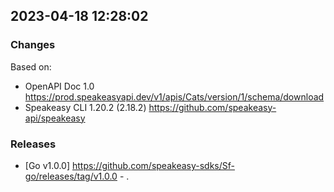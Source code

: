 

## 2023-04-18 12:28:02
### Changes
Based on:
- OpenAPI Doc 1.0 https://prod.speakeasyapi.dev/v1/apis/Cats/version/1/schema/download
- Speakeasy CLI 1.20.2 (2.18.2) https://github.com/speakeasy-api/speakeasy
### Releases
- [Go v1.0.0] https://github.com/speakeasy-sdks/Sf-go/releases/tag/v1.0.0 - .